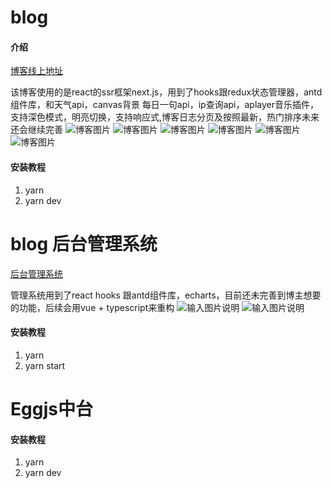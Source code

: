 # blog

#### 介绍
  [博客线上地址](https://www.wsw2000.top/)  

  该博客使用的是react的ssr框架next.js，用到了hooks跟redux状态管理器，antd组件库，和天气api，canvas背景
  每日一句api，ip查询api，aplayer音乐插件，支持深色模式，明亮切换，支持响应式,博客日志分页及按照最新，热门排序未来还会继续完善
  ![博客图片](https://images.gitee.com/uploads/images/2021/0316/090856_798fd103_7436769.png "blog.png")
  ![博客图片](https://images.gitee.com/uploads/images/2021/0312/152803_cd376e78_7436769.png "blog1.png")
  ![博客图片](https://images.gitee.com/uploads/images/2021/0312/152825_d35f9420_7436769.png "blog2.png")
  ![博客图片](https://images.gitee.com/uploads/images/2021/0312/152842_c448888b_7436769.png "blog3.png")
  ![博客图片](https://images.gitee.com/uploads/images/2021/0312/152855_cfc97d89_7436769.png "blog4.png")
  ![博客图片](https://images.gitee.com/uploads/images/2021/0312/152907_394a6afd_7436769.png "blog5.png")

#### 安装教程
1.  yarn
2.  yarn dev

# blog 后台管理系统
  [后台管理系统](http://www.wsw2000.top:3000)  

  管理系统用到了react hooks 跟antd组件库，echarts，目前还未完善到博主想要的功能，后续会用vue + typescript来重构
    ![输入图片说明](https://images.gitee.com/uploads/images/2021/0324/163939_b08f2413_7436769.png "admin.png")
    ![输入图片说明](https://images.gitee.com/uploads/images/2021/0312/153112_651512a6_7436769.png "admin1.png")
#### 安装教程
1.  yarn
2.  yarn start

# Eggjs中台
#### 安装教程
1.  yarn
2.  yarn dev

